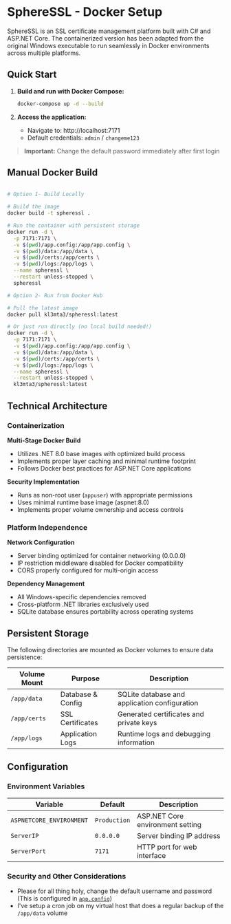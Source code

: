# SphereSSL - Docker Setup

SphereSSL is an SSL certificate management platform built with C# and ASP.NET Core. The containerized version has been adapted from the original Windows executable to run seamlessly in Docker environments across multiple platforms.

## Quick Start

1. **Build and run with Docker Compose:**
   ```bash
   docker-compose up -d --build
   ```

2. **Access the application:**
   - Navigate to: http://localhost:7171
   - Default credentials: `admin` / `changeme123`
>  **Important:** Change the default password immediately after first login

## Manual Docker Build

```bash

# Option 1- Build Locally

# Build the image
docker build -t spheressl .

# Run the container with persistent storage
docker run -d \
  -p 7171:7171 \
  -v $(pwd)/app.config:/app/app.config \
  -v $(pwd)/data:/app/data \
  -v $(pwd)/certs:/app/certs \
  -v $(pwd)/logs:/app/logs \
  --name spheressl \
  --restart unless-stopped \
  spheressl

# Option 2- Run from Docker Hub

# Pull the latest image
docker pull kl3mta3/spheressl:latest

# Or just run directly (no local build needed!)
docker run -d \
  -p 7171:7171 \
  -v $(pwd)/app.config:/app/app.config \
  -v $(pwd)/data:/app/data \
  -v $(pwd)/certs:/app/certs \
  -v $(pwd)/logs:/app/logs \
  --name spheressl \
  --restart unless-stopped \
  kl3mta3/spheressl:latest

```

## Technical Architecture

### Containerization

**Multi-Stage Docker Build**
- Utilizes .NET 8.0 base images with optimized build process
- Implements proper layer caching and minimal runtime footprint
- Follows Docker best practices for ASP.NET Core applications

**Security Implementation**
- Runs as non-root user (`appuser`) with appropriate permissions
- Uses minimal runtime base image (aspnet:8.0)
- Implements proper volume ownership and access controls

### Platform Independence

**Network Configuration**
- Server binding optimized for container networking (0.0.0.0)
- IP restriction middleware disabled for Docker compatibility
- CORS properly configured for multi-origin access

**Dependency Management**
- All Windows-specific dependencies removed
- Cross-platform .NET libraries exclusively used
- SQLite database ensures portability across operating systems

## Persistent Storage

The following directories are mounted as Docker volumes to ensure data persistence:

| Volume Mount | Purpose | Description |
|--------------|---------|-------------|
| `/app/data` | Database & Config | SQLite database and application configuration |
| `/app/certs` | SSL Certificates | Generated certificates and private keys |
| `/app/logs` | Application Logs | Runtime logs and debugging information |

## Configuration

### Environment Variables

| Variable | Default | Description |
|----------|---------|-------------|
| `ASPNETCORE_ENVIRONMENT` | `Production` | ASP.NET Core environment setting |
| `ServerIP` | `0.0.0.0` | Server binding IP address |
| `ServerPort` | `7171` | HTTP port for web interface |

### Security and Other Considerations

- Please for all thing holy, change the default username and password (This is configured in [`app.config`](./SphereSSLv2/app.config))
- I've setup a cron job on my virtual host that does a regular backup of the `/app/data` volume
